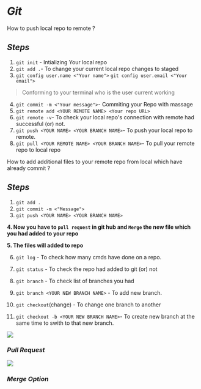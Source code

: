 # *Git*

How to push local repo to remote ?

## *Steps*

1. `git init` - Intializing Your local repo
2. `git add .`- To change your current local repo changes to staged
3. `git config user.name <"Your name">`
    `git config user.email <"Your email">`
> Conforming to your terminal who is the user current working 
4. `git commit -m <"Your message">`- Commiting your Repo with massage
5. `git remote add <YOUR REMOTE NAME> <Your repo URL>` 
6. `git remote -v`- To check your local repo's connection with remote had successful (or) not.
7. `git push <YOUR NAME> <YOUR BRANCH NAME>`- To push your local repo to remote.
8. `git pull <YOUR REMOTE NAME> <YOUR BRANCH NAME>`- To pull your remote repo to local repo

How to add additional files to your remote repo from local which have already commit ?

## *Steps*

1. `git add .`
2. `git commit -m <"Message">`
3. `git push <YOUR NAME> <YOUR BRANCH NAME>`

**4. Now you have to `pull request` in git hub and `Merge` the  new file which you had added to your repo**

**5. The files will added to repo**

6. `git log` - To check how many cmds have done on a repo.

7. `git status` - To check the repo had added to git (or) not

8. `git branch` - To check list of branches you had

9. `git branch <YOUR NEW BRANCH NAME>` - To add new branch. 

10. `git checkout`(change) - To change one branch to another

11. `git checkout -b <YOUR NEW BRANCH NAME>`- To create new branch at the same time to swith to that new branch.


![](https://www.earthdatascience.org/images/earth-analytics/git-version-control/github-create-new-pull-request.png)

### *Pull Request*

![](https://embed-ssl.wistia.com/deliveries/02698a12184c77a2137fd9265001c2daa86d943f.jpg?image_crop_resized=640x360)

### *Merge Option*


  